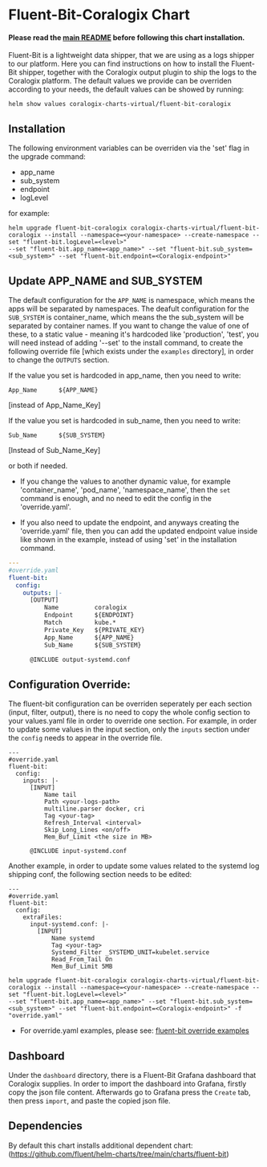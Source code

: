 # Fluent-Bit-Coralogix Chart
#### Please read the [main README](https://github.com/coralogix/eng-integrations/blob/master/README.md) before following this chart installation.

Fluent-Bit is a lightweight data shipper, that we are using as a logs shipper to our platform.
Here you can find instructions on how to install the Fluent-Bit shipper, together with the Coralogix output plugin to ship the logs to the Coralogix platform.
The default values we provide can be overriden according to your needs, the default values can be showed by running:
```
helm show values coralogix-charts-virtual/fluent-bit-coralogix
```

## Installation
The following environment variables can be overriden via the 'set' flag in the upgrade command:
* app_name
* sub_system
* endpoint
* logLevel

for example:
```
helm upgrade fluent-bit-coralogix coralogix-charts-virtual/fluent-bit-coralogix --install --namespace=<your-namespace> --create-namespace --set "fluent-bit.logLevel=<level>"
--set "fluent-bit.app_name=<app_name>" --set "fluent-bit.sub_system=<sub_system>" --set "fluent-bit.endpoint=<Coralogix-endpoint>"
```

## Update APP_NAME and SUB_SYSTEM
The default configuration for the `APP_NAME` is namespace, which means the apps will be separated by namespaces.
The deafult configuration for the `SUB_SYSTEM` is container_name, which means the the sub_system will be separated by container names.
If you want to change the value of one of these, to a static value - meaning it's hardcoded like 'production', 'test', you will need instead of adding '--set' to the install command, 
to create the following override file [which exists under the `examples` directory], in order to change the `OUTPUTS` section. 

If the value you set is hardcoded in app_name, then you need to write:
```
App_Name      ${APP_NAME}
```
[instead of App_Name_Key]

If the value you set is hardcoded in sub_name, then you need to write:
```
Sub_Name      ${SUB_SYSTEM}
```
[Instead of Sub_Name_Key]

or both if needed.

* If you change the values to another dynamic value, for example 'container_name', 'pod_name', 'namespace_name', 
then the `set` command is enough, and no need to edit the config in the 'override.yaml'.

* If you also need to update the endpoint, and anyways creating the 'override.yaml' file, then you can add the updated endpoint value inside like shown in the example,
instead of using 'set' in the installation command.

```yaml
---
#override.yaml
fluent-bit: 
  config:
    outputs: |-
      [OUTPUT]
          Name          coralogix
          Endpoint      ${ENDPOINT}
          Match         kube.*
          Private_Key   ${PRIVATE_KEY}
          App_Name      ${APP_NAME}
          Sub_Name      ${SUB_SYSTEM}

      @INCLUDE output-systemd.conf
```

## Configuration Override: 
The fluent-bit configuration can be overriden seperately per each section (input, filter, output), there is no need to copy the whole config section to your values.yaml file in order to override one section. For example, in order to update some values in the input section, only the `inputs` section under the `config` needs to appear in the override file. 
``` 
---
#override.yaml
fluent-bit: 
  config:
    inputs: |-
      [INPUT]
          Name tail
          Path <your-logs-path>
          multiline.parser docker, cri
          Tag <your-tag>
          Refresh_Interval <interval>
          Skip_Long_Lines <on/off>
          Mem_Buf_Limit <the size in MB>

      @INCLUDE input-systemd.conf
```

Another example, in order to update some values related to the systemd log shipping conf, the following section needs to be edited:
```
---
#override.yaml
fluent-bit:
  config:
    extraFiles:
      input-systemd.conf: |-
        [INPUT]
            Name systemd
            Tag <your-tag>
            Systemd_Filter _SYSTEMD_UNIT=kubelet.service
            Read_From_Tail On
            Mem_Buf_Limit 5MB
```

```
helm upgrade fluent-bit-coralogix coralogix-charts-virtual/fluent-bit-coralogix --install --namespace=<your-namespace> --create-namespace --set "fluent-bit.logLevel=<level>"
--set "fluent-bit.app_name=<app_name>" --set "fluent-bit.sub_system=<sub_system>" --set "fluent-bit.endpoint=<Coralogix-endpoint>" -f "override.yaml"
```

* For override.yaml examples, please see: [fluent-bit override examples](https://github.com/coralogix/eng-integrations/blob/master/fluent-bit/examples)

## Dashboard
Under the `dashboard` directory, there is a Fluent-Bit Grafana dashboard that Coralogix supplies.
In order to import the dashboard into Grafana, firstly copy the json file content.
Afterwards go to Grafana press the `Create` tab, then press `import`, and paste the copied json file.

## Dependencies
By default this chart installs additional dependent chart:
(https://github.com/fluent/helm-charts/tree/main/charts/fluent-bit)